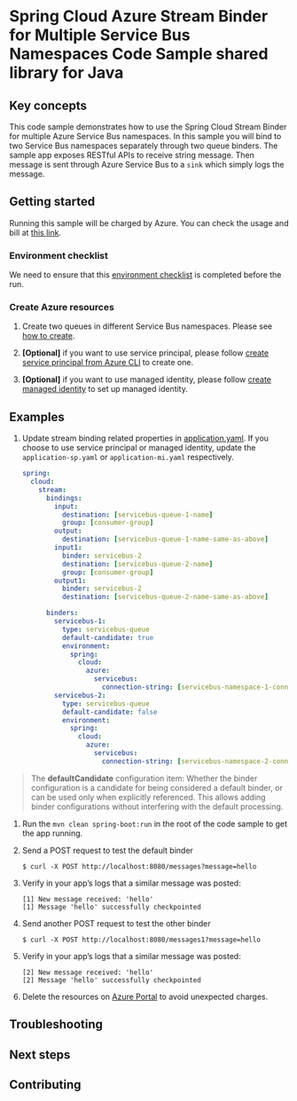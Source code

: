 # Spring Cloud Azure Stream Binder for Multiple Service Bus Namespaces Code Sample shared library for Java

## Key concepts
This code sample demonstrates how to use the Spring Cloud Stream Binder for 
multiple Azure Service Bus namespaces.
In this sample you will bind to two Service Bus namespaces separately through 
two queue binders.
The sample app exposes RESTful APIs to receive string message.
Then message is sent through Azure Service Bus to a `sink` which simply logs the message.

## Getting started

Running this sample will be charged by Azure. You can check the usage
and bill at [this link][azure-account].

### Environment checklist

We need to ensure that this 
[environment checklist][ready-to-run-checklist] 
is completed before the run.

### Create Azure resources

1.  Create two queues in different Service Bus namespaces.
    Please see [how to create][create-service-bus].

1.  **[Optional]** if you want to use service principal, please follow 
    [create service principal from Azure CLI][create-sp-using-azure-cli] to create one.

1.  **[Optional]** if you want to use managed identity, please follow
    [create managed identity][create-managed-identity] to set up managed identity. 

## Examples

1.  Update stream binding related properties in
    [application.yaml](src/main/resources/application.yaml). If you choose to use 
    service principal or managed identity, update the `application-sp.yaml` or 
    `application-mi.yaml` respectively.

    ```yaml
    spring:
      cloud:
        stream:
          bindings:
            input:
              destination: [servicebus-queue-1-name]
              group: [consumer-group]
            output:
              destination: [servicebus-queue-1-name-same-as-above]
            input1:
              binder: servicebus-2
              destination: [servicebus-queue-2-name]
              group: [consumer-group]
            output1:
              binder: servicebus-2
              destination: [servicebus-queue-2-name-same-as-above]
    
          binders:
            servicebus-1:
              type: servicebus-queue
              default-candidate: true
              environment:
                spring:
                  cloud:
                    azure:
                      servicebus:
                        connection-string: [servicebus-namespace-1-connection-string]
            servicebus-2:
              type: servicebus-queue
              default-candidate: false
              environment:
                spring:
                  cloud:
                    azure:
                      servicebus:
                        connection-string: [servicebus-namespace-2-connection-string]         
    ```

> The **defaultCandidate** configuration item:
Whether the binder configuration is a candidate for being considered a
default binder, or can be used only when explicitly referenced. This
allows adding binder configurations without interfering with the default
processing.

1.  Run the `mvn clean spring-boot:run` in the root of the code sample
    to get the app running.

1.  Send a POST request to test the default binder

        $ curl -X POST http://localhost:8080/messages?message=hello

1.  Verify in your app’s logs that a similar message was posted:

        [1] New message received: 'hello'
        [1] Message 'hello' successfully checkpointed

1.  Send another POST request to test the other binder

        $ curl -X POST http://localhost:8080/messages1?message=hello

1.  Verify in your app’s logs that a similar message was posted:

        [2] New message received: 'hello'
        [2] Message 'hello' successfully checkpointed

6.  Delete the resources on [Azure Portal](http://ms.portal.azure.com/)
    to avoid unexpected charges.

## Troubleshooting

## Next steps

## Contributing


<!-- LINKS -->
[azure-account]: https://azure.microsoft.com/account/
[azure-portal]: http://ms.portal.azure.com/
[create-service-bus]: https://docs.microsoft.com/azure/service-bus-messaging/service-bus-create-namespace-portal
[create-sp-using-azure-cli]: https://github.com/Azure/azure-sdk-for-java/blob/master/sdk/spring/azure-spring-boot-samples/create-sp-using-azure-cli.md
[create-managed-identity]: https://github.com/Azure/azure-sdk-for-java/blob/master/sdk/spring/azure-spring-boot-samples/create-managed-identity.md
[deploy-spring-boot-application-to-app-service]: https://docs.microsoft.com/java/azure/spring-framework/deploy-spring-boot-java-app-with-maven-plugin?toc=%2Fazure%2Fapp-service%2Fcontainers%2Ftoc.json&view=azure-java-stable
[deploy-to-app-service-via-ftp]: https://docs.microsoft.com/azure/app-service/deploy-ftp
[managed-identities]: https://docs.microsoft.com/azure/active-directory/managed-identities-azure-resources/
[ready-to-run-checklist]: https://github.com/Azure/azure-sdk-for-java/blob/master/sdk/spring/azure-spring-boot-samples/README.md#ready-to-run-checklist
[role-assignment]: https://docs.microsoft.com/azure/role-based-access-control/role-assignments-portal

